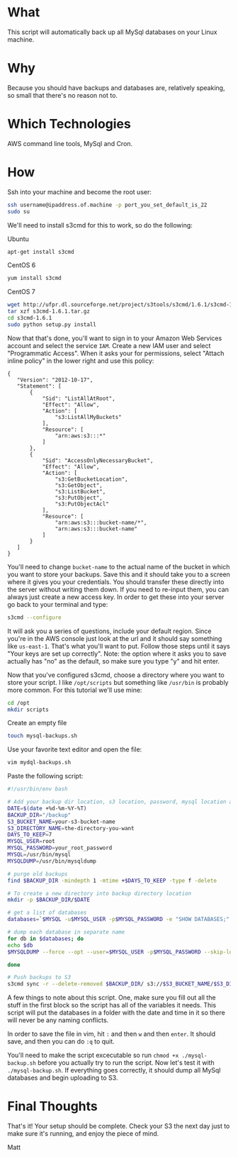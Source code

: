 What
======
This script will automatically back up all MySql databases on your Linux machine.

Why
======
Because you should have backups and databases are, relatively speaking, so small that there's no reason not to. 

Which Technologies
======
AWS command line tools, MySql and Cron.

How
======
Ssh into your machine and become the root user:
```bash
ssh username@ipaddress.of.machine -p port_you_set_default_is_22
sudo su
```

We'll need to install s3cmd for this to work, so do the following:

Ubuntu
```bash
apt-get install s3cmd
```

CentOS 6
```bash
yum install s3cmd
```

CentOS 7
```bash
wget http://ufpr.dl.sourceforge.net/project/s3tools/s3cmd/1.6.1/s3cmd-1.6.1.tar.gz
tar xzf s3cmd-1.6.1.tar.gz
cd s3cmd-1.6.1
sudo python setup.py install
```

Now that that's done, you'll want to sign in to your Amazon Web Services account and select the service `IAM`. Create a new IAM user and select "Programmatic Access". When it asks your for permissions, select "Attach inline policy" in the lower right and use this policy:
 
 ```
{
    "Version": "2012-10-17",
    "Statement": [
        {
            "Sid": "ListAllAtRoot",
            "Effect": "Allow",
            "Action": [
                "s3:ListAllMyBuckets"
            ],
            "Resource": [
                "arn:aws:s3:::*"
            ]
        },
        {
            "Sid": "AccessOnlyNecessaryBucket",
            "Effect": "Allow",
            "Action": [
                "s3:GetBucketLocation",
                "s3:GetObject",
                "s3:ListBucket",
                "s3:PutObject",
                "s3:PutObjectAcl"
            ],
            "Resource": [
                "arn:aws:s3:::bucket-name/*",
                "arn:aws:s3:::bucket-name"
            ]
        }
    ]
}
```
You'll need to change `bucket-name` to the actual name of the bucket in which you want to store your backups. Save this and it should take you to a screen where it gives you your credentials. You should transfer these directly into the server without writing them down. If you need to re-input them, you can always just create a new access key. In order to get these into your server go back to your terminal and type:

```bash
s3cmd --configure
```
It will ask you a series of questions, include your default region. Since you're in the AWS console just look at the url and it should say something like `us-east-1`. That's what you'll want to put. Follow those steps until it says "Your keys are set up correctly". Note: the option where it asks you to save actually has "no" as the default, so make sure you type "y" and hit enter.

Now that you've configured s3cmd, choose a directory where you want to store your script. I like `/opt/scripts` but something like `/usr/bin` is probably more common. For this tutorial we'll use mine:
```bash
cd /opt
mkdir scripts
```
Create an empty file
```bash
touch mysql-backups.sh
```
Use your favorite text editor and open the file:
```bash
vim mydql-backups.sh
```
Paste the following script:
```bash
#!/usr/bin/env bash

# Add your backup dir location, s3 location, password, mysql location and mysqldump location
DATE=$(date +%d-%m-%Y-%T)
BACKUP_DIR="/backup"
S3_BUCKET_NAME=your-s3-bucket-name
S3_DIRECTORY_NAME=the-directory-you-want
DAYS_TO_KEEP=7
MYSQL_USER=root
MYSQL_PASSWORD=your_root_password
MYSQL=/usr/bin/mysql
MYSQLDUMP=/usr/bin/mysqldump

# purge old backups
find $BACKUP_DIR -mindepth 1 -mtime +$DAYS_TO_KEEP -type f -delete

# To create a new directory into backup directory location
mkdir -p $BACKUP_DIR/$DATE

# get a list of databases
databases=`$MYSQL -u$MYSQL_USER -p$MYSQL_PASSWORD -e "SHOW DATABASES;" | grep -Ev "(Database|information_schema)"`

# dump each database in separate name
for db in $databases; do
echo $db
$MYSQLDUMP --force --opt --user=$MYSQL_USER -p$MYSQL_PASSWORD --skip-lock-tables --databases $db | gzip > "$BACKUP_DIR/$DATE/$db.sql.gz"

done

# Push backups to S3
s3cmd sync -r --delete-removed $BACKUP_DIR/ s3://$S3_BUCKET_NAME/$S3_DIRECTORY_NAME
```
A few things to note about this script. One, make sure you fill out all the stuff in the first block so the script has all of the variables it needs. This script will put the databases in a folder with the date and time in it so there will never be any naming conflicts.


In order to save the file in vim, hit `:` and then `w` and then `enter`. It should save, and then you can do `:q` to quit.

You'll need to make the script excecutable so run `chmod +x ./mysql-backup.sh` before you actually try to run the script. Now let's test it with `./mysql-backup.sh`. If everything goes correctly, it should dump all MySql databases and begin uploading to S3.

Final Thoughts
======
That's it! Your setup should be complete. Check your S3 the next day just to make sure it's running, and enjoy the piece of mind.

Matt
